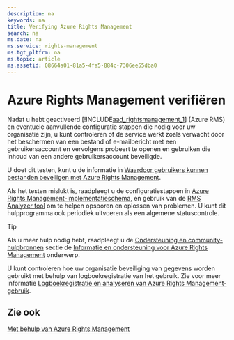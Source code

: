 ```yaml
---
description: na
keywords: na
title: Verifying Azure Rights Management
search: na
ms.date: na
ms.service: rights-management
ms.tgt_pltfrm: na
ms.topic: article
ms.assetid: 08664a01-81a5-4fa5-884c-7306ee55dba0
---
```

# Azure Rights Management verifi&#235;ren
Nadat u hebt geactiveerd [!INCLUDE[aad_rightsmanagement_1](../Token/aad_rightsmanagement_1_md.md)] (Azure RMS) en eventuele aanvullende configuratie stappen die nodig voor uw organisatie zijn, u kunt controleren of de service werkt zoals verwacht door het beschermen van een bestand of e-mailbericht met een gebruikersaccount en vervolgens probeert te openen en gebruiken die inhoud van een andere gebruikersaccount beveiligde.

U doet dit testen, kunt u de informatie in [Waardoor gebruikers kunnen bestanden beveiligen met Azure Rights Management](../Topic/Helping_Users_to_Protect_Files_by_Using_Azure_Rights_Management.md).

Als het testen mislukt is, raadpleegt u de configuratiestappen in [Azure Rights Management-implementatieschema](../Topic/Azure_Rights_Management_Deployment_Roadmap.md), en gebruik van de [RMS Analyzer tool](http://www.microsoft.com/en-us/download/details.aspx?id=46437) om te helpen opsporen en oplossen van problemen. U kunt dit hulpprogramma ook periodiek uitvoeren als een algemene statuscontrole.

> [!TIP]
> Als u meer hulp nodig hebt, raadpleegt u de [Ondersteuning en community-hulpbronnen](../Topic/Information_and_Support_for_Azure_Rights_Management.md#BKMK_SupportOptions) sectie de [Informatie en ondersteuning voor Azure Rights Management](../Topic/Information_and_Support_for_Azure_Rights_Management.md) onderwerp.

U kunt controleren hoe uw organisatie beveiliging van gegevens worden gebruikt met behulp van logboekregistratie van het gebruik. Zie voor meer informatie [Logboekregistratie en analyseren van Azure Rights Management-gebruik](../Topic/Logging_and_Analyzing_Azure_Rights_Management_Usage.md).

## Zie ook
[Met behulp van Azure Rights Management](../Topic/Using_Azure_Rights_Management.md)

